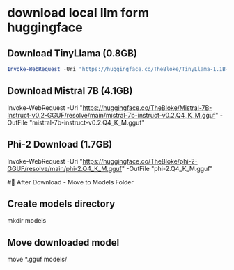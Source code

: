 # **download local llm form huggingface**

## **Download TinyLlama (0.8GB)**
```powershell
Invoke-WebRequest -Uri "https://huggingface.co/TheBloke/TinyLlama-1.1B-Chat-v1.0-GGUF/resolve/main/tinyllama-1.1b-chat-v1.0.Q4_K_M.gguf" -OutFile "tinyllama-1.1b-chat-v1.0.Q4_K_M.gguf"
```
## **Download Mistral 7B (4.1GB)**
Invoke-WebRequest -Uri "https://huggingface.co/TheBloke/Mistral-7B-Instruct-v0.2-GGUF/resolve/main/mistral-7b-instruct-v0.2.Q4_K_M.gguf" -OutFile "mistral-7b-instruct-v0.2.Q4_K_M.gguf"

## **Phi-2 Download (1.7GB)**
Invoke-WebRequest -Uri "https://huggingface.co/TheBloke/phi-2-GGUF/resolve/main/phi-2.Q4_K_M.gguf" -OutFile "phi-2.Q4_K_M.gguf"



#📁 After Download - Move to Models Folder
## Create models directory
mkdir models

## Move downloaded model
move *.gguf models/
